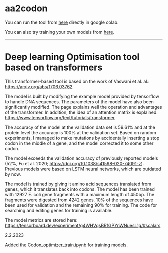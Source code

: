 # aa2codon

You can run the tool from <a href="https://github.com/pyypyyy/aa2codon/blob/main/aa2codon_optimize.ipynb">here</a> directly in google colab.


You can also try training your own models from <a href="https://github.com/pyypyyy/aa2codon/blob/main/Codon_optimizer_train.ipynb">here</a>.



*********************************************************************


# Deep learning Optimisation tool based on transformers


This transformer-based tool is based on the work of Vaswani et al. al.: https://arxiv.org/abs/1706.03762

The model is built by modifying the example model provided by tensorflow to handle DNA sequences. The parameters of the model have also been significantly modified. The page explains well the operation and advantages of the transformer. In addition, the idea of an attention matrix is explained. https://www.tensorflow.org/text/tutorials/transformer

The accuracy of the model at the validation data set is 59.61% and at the protein level the accuracy is 100% at the validation set. Based on random experiments, I managed to make mutations by accidentally inserting a stop codon in the middle of a gene, and the model corrected it to some other codon.

The model exceeds the validation accuracy of previously reported models (52%, Fu et al. 2020; https://doi.org/10.1038/s41598-020-74091-z). Previous models were based on LSTM neural networks, which are outdated by now.

The model is trained by giving it amino acid sequences translated from genes, which it translates back into codons. The model has been trained with 12927 E. coli gene fragments with a maximum length of 450bp. The fragments were digested from 4242 genes. 10% of the sequences have been used for validation and the remaining 90% for training. The code for searching and editing genes for training is available.

The model metrics are stored here: https://tensorboard.dev/experiment/g4WHVqsBRfGPYnWNuesL1g/#scalars

2.2.2023

Added the Codon_optimizer_train.ipynb for training models.
